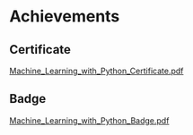 

# Achievements
## Certificate
[Machine_Learning_with_Python_Certificate.pdf](https://prod-files-secure.s3.us-west-2.amazonaws.com/03e82b26-cccb-4906-bb56-adabcbdc0655/0f35a87e-0c16-48ac-af62-4e4cc34c6a19/Machine_Learning_with_Python_Certificate.pdf?X-Amz-Algorithm=AWS4-HMAC-SHA256&X-Amz-Content-Sha256=UNSIGNED-PAYLOAD&X-Amz-Credential=ASIAZI2LB466ZQ2EULWT%2F20250202%2Fus-west-2%2Fs3%2Faws4_request&X-Amz-Date=20250202T151449Z&X-Amz-Expires=3600&X-Amz-Security-Token=IQoJb3JpZ2luX2VjEOT%2F%2F%2F%2F%2F%2F%2F%2F%2F%2FwEaCXVzLXdlc3QtMiJGMEQCIQDGRSJCkZjzLrEHnQayAULDL8mXoTqmqu8Mv17wpOUcOwIfdS47sjZiE%2BJGosBq9x5prmTtyAM0zdw9mmc8R3ICDSqIBAjt%2F%2F%2F%2F%2F%2F%2F%2F%2F%2F8BEAAaDDYzNzQyMzE4MzgwNSIMg34QfXEbsROxVpLMKtwDdWN6cOritlrNHij1J4h7d88xDk3KZQjsT9VSl3mqWjMqffXwkapPmEjWPPKmOB%2Fg5skT6HVYE04u7XyngRqPS9y9S%2FBBc7uqIuZA5BriJl%2F3%2BEs7F1MtZKG61BuW5Szs%2Bn2h1%2Bxlzv%2F%2BeGkmRAlcRnH%2BodI9DsqvNe2igIAZWZUv55tNzfvpEmv%2FDqkSR9h34WGQLF1EvBUfUgtGT3ujWPPNEJVHM7D%2ByAXek8giqr84DsUo6J7LU5b18c2oUMBGIDj%2F9wI3xuf7wy6lFAFseoeeSat%2B%2Bd8yEuBuG23W%2BuZvPknDtWYxzAjDGbBjVwXwab3oDyLXs9u7Uq1P%2F%2Fy6vULEQho5vXESHhc7YVq0UNeXAUNSuJYLx%2BtsL4PzV2NvbqNE5KyjbM3flhktZ44zQE3dRpic4xt7qMLGkMgYqNciA4zirj5pG6YZDV9GEcOv4o9LlYjKksslU3hduLXo6VsuP%2FHNqTLlMds4v%2BMkQs2XDeUzNA5hXs8IoJiLMeuxPrDpIYbRnb5Cq8zsEASs6zABPojq1NhLs7CUkc89kAh2vGpVHS5%2BNESSohhgY2A%2FSGB6Ixrk03kAsa4sQdf4qtu0SFaFZNeThWrB1zMhRuPZxnwilor8xkK%2Baz0wqrr9vAY6pgF%2FTCk0TEH83JqC3Or4CkdtWFm53dfhmaWA3Qp34zkufZm5P%2BS2DQHg5BjPw7WOYSyvYFJTHVfC473HOypjaNClKCdWsCNpGHTMhpOYaoGtRPBGkGX8nAzxqPqB9sMUTFy8VTxCZKLQsx1Vcku8zDWAYoD28d0TQJLaG5uA22PWRmH%2F5rz9D3tAdY4b6zS01TA08RpU7eJSpVpW7QxnA0rEahpzKFMo&X-Amz-Signature=9cf239d29074f769822f17534841550054614c176a6007b7f0a64becd3785679&X-Amz-SignedHeaders=host&x-id=GetObject)
## Badge
[Machine_Learning_with_Python_Badge.pdf](https://prod-files-secure.s3.us-west-2.amazonaws.com/03e82b26-cccb-4906-bb56-adabcbdc0655/ff622a22-73d6-44e3-9c7b-e89a8e61b7aa/Machine_Learning_with_Python_Badge.pdf?X-Amz-Algorithm=AWS4-HMAC-SHA256&X-Amz-Content-Sha256=UNSIGNED-PAYLOAD&X-Amz-Credential=ASIAZI2LB466ZQ2EULWT%2F20250202%2Fus-west-2%2Fs3%2Faws4_request&X-Amz-Date=20250202T151449Z&X-Amz-Expires=3600&X-Amz-Security-Token=IQoJb3JpZ2luX2VjEOT%2F%2F%2F%2F%2F%2F%2F%2F%2F%2FwEaCXVzLXdlc3QtMiJGMEQCIQDGRSJCkZjzLrEHnQayAULDL8mXoTqmqu8Mv17wpOUcOwIfdS47sjZiE%2BJGosBq9x5prmTtyAM0zdw9mmc8R3ICDSqIBAjt%2F%2F%2F%2F%2F%2F%2F%2F%2F%2F8BEAAaDDYzNzQyMzE4MzgwNSIMg34QfXEbsROxVpLMKtwDdWN6cOritlrNHij1J4h7d88xDk3KZQjsT9VSl3mqWjMqffXwkapPmEjWPPKmOB%2Fg5skT6HVYE04u7XyngRqPS9y9S%2FBBc7uqIuZA5BriJl%2F3%2BEs7F1MtZKG61BuW5Szs%2Bn2h1%2Bxlzv%2F%2BeGkmRAlcRnH%2BodI9DsqvNe2igIAZWZUv55tNzfvpEmv%2FDqkSR9h34WGQLF1EvBUfUgtGT3ujWPPNEJVHM7D%2ByAXek8giqr84DsUo6J7LU5b18c2oUMBGIDj%2F9wI3xuf7wy6lFAFseoeeSat%2B%2Bd8yEuBuG23W%2BuZvPknDtWYxzAjDGbBjVwXwab3oDyLXs9u7Uq1P%2F%2Fy6vULEQho5vXESHhc7YVq0UNeXAUNSuJYLx%2BtsL4PzV2NvbqNE5KyjbM3flhktZ44zQE3dRpic4xt7qMLGkMgYqNciA4zirj5pG6YZDV9GEcOv4o9LlYjKksslU3hduLXo6VsuP%2FHNqTLlMds4v%2BMkQs2XDeUzNA5hXs8IoJiLMeuxPrDpIYbRnb5Cq8zsEASs6zABPojq1NhLs7CUkc89kAh2vGpVHS5%2BNESSohhgY2A%2FSGB6Ixrk03kAsa4sQdf4qtu0SFaFZNeThWrB1zMhRuPZxnwilor8xkK%2Baz0wqrr9vAY6pgF%2FTCk0TEH83JqC3Or4CkdtWFm53dfhmaWA3Qp34zkufZm5P%2BS2DQHg5BjPw7WOYSyvYFJTHVfC473HOypjaNClKCdWsCNpGHTMhpOYaoGtRPBGkGX8nAzxqPqB9sMUTFy8VTxCZKLQsx1Vcku8zDWAYoD28d0TQJLaG5uA22PWRmH%2F5rz9D3tAdY4b6zS01TA08RpU7eJSpVpW7QxnA0rEahpzKFMo&X-Amz-Signature=3b44d7dbea262fde56ddbd7fdd00ff45ab2a235be12296b619e7575739d8ea6e&X-Amz-SignedHeaders=host&x-id=GetObject)
